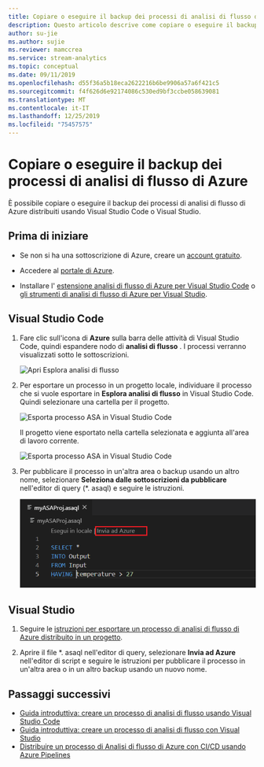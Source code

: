 ```yaml
---
title: Copiare o eseguire il backup dei processi di analisi di flusso di Azure
description: Questo articolo descrive come copiare o eseguire il backup di un processo di analisi di flusso di Azure.
author: su-jie
ms.author: sujie
ms.reviewer: mamccrea
ms.service: stream-analytics
ms.topic: conceptual
ms.date: 09/11/2019
ms.openlocfilehash: d55f36a5b18eca2622216b6be9906a57a6f421c5
ms.sourcegitcommit: f4f626d6e92174086c530ed9bf3ccbe058639081
ms.translationtype: MT
ms.contentlocale: it-IT
ms.lasthandoff: 12/25/2019
ms.locfileid: "75457575"
---
```

# <a name="copy-or-back-up-azure-stream-analytics-jobs"></a>Copiare o eseguire il backup dei processi di analisi di flusso di Azure

È possibile copiare o eseguire il backup dei processi di analisi di flusso di Azure distribuiti usando Visual Studio Code o Visual Studio. 

## <a name="before-you-begin"></a>Prima di iniziare
* Se non si ha una sottoscrizione di Azure, creare un [account gratuito](https://azure.microsoft.com/free/).

* Accedere al [portale di Azure](https://portal.azure.com/).

* Installare l' [estensione analisi di flusso di Azure per Visual Studio Code](https://docs.microsoft.com/azure/stream-analytics/quick-create-vs-code#install-the-azure-stream-analytics-extension) o [gli strumenti di analisi di flusso di Azure per Visual Studio](https://docs.microsoft.com/azure/stream-analytics/quick-create-vs-code#install-the-azure-stream-analytics-extension).  

## <a name="visual-studio-code"></a>Visual Studio Code

1. Fare clic sull'icona di **Azure** sulla barra delle attività di Visual Studio Code, quindi espandere nodo di **analisi di flusso** . I processi verranno visualizzati sotto le sottoscrizioni.

   ![Apri Esplora analisi di flusso](./media/vscode-explore-jobs/open-explorer.png)

2. Per esportare un processo in un progetto locale, individuare il processo che si vuole esportare in **Esplora analisi di flusso** in Visual Studio Code. Quindi selezionare una cartella per il progetto.

    ![Esporta processo ASA in Visual Studio Code](./media/vscode-explore-jobs/export-job.png)

    Il progetto viene esportato nella cartella selezionata e aggiunta all'area di lavoro corrente.

    ![Esporta processo ASA in Visual Studio Code](./media/stream-analytics-manage-job/copy-backup-stream-analytics-jobs.png)

3. Per pubblicare il processo in un'altra area o backup usando un altro nome, selezionare **Seleziona dalle sottoscrizioni da pubblicare** nell'editor di query (\*. asaql) e seguire le istruzioni.

    ![Pubblicare in Azure in Visual Studio Code](./media/quick-create-vs-code/submit-job.png)

## <a name="visual-studio"></a>Visual Studio

1. Seguire le [istruzioni per esportare un processo di analisi di flusso di Azure distribuito in un progetto](https://docs.microsoft.com/azure/stream-analytics/stream-analytics-vs-tools#export-jobs-to-a-project).

2. Aprire il file \*. asaql nell'editor di query, selezionare **Invia ad Azure** nell'editor di script e seguire le istruzioni per pubblicare il processo in un'altra area o in un altro backup usando un nuovo nome.

## <a name="next-steps"></a>Passaggi successivi

* [Guida introduttiva: creare un processo di analisi di flusso usando Visual Studio Code](quick-create-vs-code.md)
* [Guida introduttiva: creare un processo di analisi di flusso con Visual Studio](stream-analytics-quick-create-vs.md)
* [Distribuire un processo di Analisi di flusso di Azure con CI/CD usando Azure Pipelines](stream-analytics-tools-visual-studio-cicd-vsts.md)
